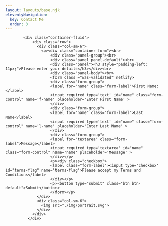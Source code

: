 ```yaml
---
layout: layouts/base.njk
eleventyNavigation:
  key: Contact Me
  order: 3
---
```

			<div class="container-fluid">
				<div class="row">
				  <div class="col-sm-6">
					<p><div class="container form"><br>
						<div class="panel-group"><br>
						<div class="panel panel-default"><br>
						<div class="panel"><h3 style="padding-left: 11px;">Please enter your details</h3></div><br>
						<div class="panel-body"><br>
						<form class ="was-validated" netlify>
						<div class="form-group">
						<label for="name" class="form-label">First Name:</label>
						<input required type='text' id="name" class="form-control" name='f-name' placeholder='Enter First Name' >
						</div>
						<div class="form-group">
						<label for="name" class="form-label">Last Name</label>
						<input required type='text' id="name" class="form-control" name='l-name' placeholder='Enter Last Name' >
						</div>
						<div class="form-group">
						<label for="textarea" class="form-label">Message</label>
						<input required type='textarea' id="name" class="form-control" name='name' placeholder='Message' >
						</div></p>
						<p><div class="checkbox">
						<label class="form-label"><input type='checkbox' id="terms-flag" name='terms-flag'>Please accept my Terms and Conditions</label>
						</div></p>
						<p><button type="submit" class="btn btn-default">Submit</button>
						</form></p>
				  </div>
				  <div class="col-sm-6">
					<img src="./img/portrait.svg">
				  </div>
				</div>
			  </div>					


